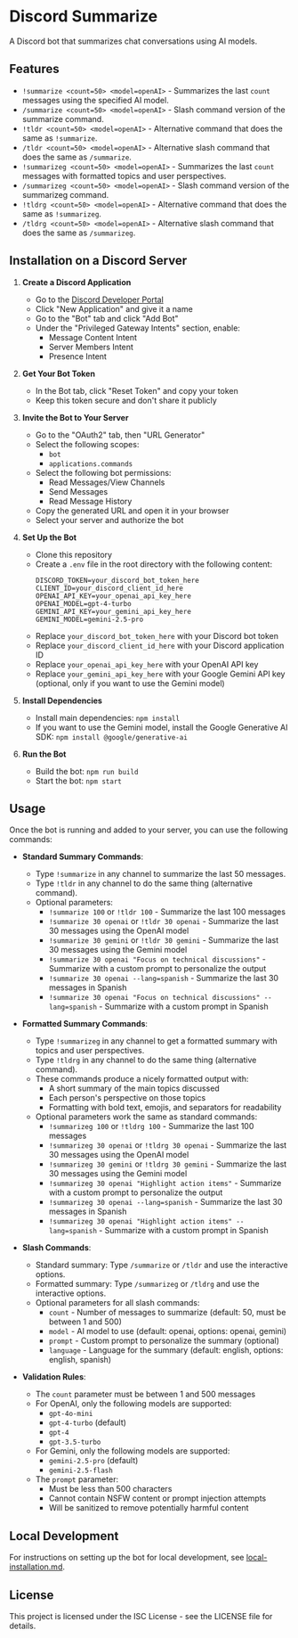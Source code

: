 # Discord Summarize

A Discord bot that summarizes chat conversations using AI models.

## Features

* `!summarize <count=50> <model=openAI>` - Summarizes the last `count` messages using the specified AI model.
* `/summarize <count=50> <model=openAI>` - Slash command version of the summarize command.
* `!tldr <count=50> <model=openAI>` - Alternative command that does the same as `!summarize`.
* `/tldr <count=50> <model=openAI>` - Alternative slash command that does the same as `/summarize`.
* `!summarizeg <count=50> <model=openAI>` - Summarizes the last `count` messages with formatted topics and user perspectives.
* `/summarizeg <count=50> <model=openAI>` - Slash command version of the summarizeg command.
* `!tldrg <count=50> <model=openAI>` - Alternative command that does the same as `!summarizeg`.
* `/tldrg <count=50> <model=openAI>` - Alternative slash command that does the same as `/summarizeg`.

## Installation on a Discord Server

1. **Create a Discord Application**
   - Go to the [Discord Developer Portal](https://discord.com/developers/applications)
   - Click "New Application" and give it a name
   - Go to the "Bot" tab and click "Add Bot"
   - Under the "Privileged Gateway Intents" section, enable:
     - Message Content Intent
     - Server Members Intent
     - Presence Intent

2. **Get Your Bot Token**
   - In the Bot tab, click "Reset Token" and copy your token
   - Keep this token secure and don't share it publicly

3. **Invite the Bot to Your Server**
   - Go to the "OAuth2" tab, then "URL Generator"
   - Select the following scopes:
     - `bot`
     - `applications.commands`
   - Select the following bot permissions:
     - Read Messages/View Channels
     - Send Messages
     - Read Message History
   - Copy the generated URL and open it in your browser
   - Select your server and authorize the bot

4. **Set Up the Bot**
   - Clone this repository
   - Create a `.env` file in the root directory with the following content:
     ```
     DISCORD_TOKEN=your_discord_bot_token_here
     CLIENT_ID=your_discord_client_id_here
     OPENAI_API_KEY=your_openai_api_key_here
     OPENAI_MODEL=gpt-4-turbo
     GEMINI_API_KEY=your_gemini_api_key_here
     GEMINI_MODEL=gemini-2.5-pro
     ```
   - Replace `your_discord_bot_token_here` with your Discord bot token
   - Replace `your_discord_client_id_here` with your Discord application ID
   - Replace `your_openai_api_key_here` with your OpenAI API key
   - Replace `your_gemini_api_key_here` with your Google Gemini API key (optional, only if you want to use the Gemini model)

5. **Install Dependencies**
   - Install main dependencies: `npm install`
   - If you want to use the Gemini model, install the Google Generative AI SDK: `npm install @google/generative-ai`

6. **Run the Bot**
   - Build the bot: `npm run build`
   - Start the bot: `npm start`

## Usage

Once the bot is running and added to your server, you can use the following commands:

- **Standard Summary Commands**: 
  - Type `!summarize` in any channel to summarize the last 50 messages.
  - Type `!tldr` in any channel to do the same thing (alternative command).
  - Optional parameters:
    - `!summarize 100` or `!tldr 100` - Summarize the last 100 messages
    - `!summarize 30 openai` or `!tldr 30 openai` - Summarize the last 30 messages using the OpenAI model
    - `!summarize 30 gemini` or `!tldr 30 gemini` - Summarize the last 30 messages using the Gemini model
    - `!summarize 30 openai "Focus on technical discussions"` - Summarize with a custom prompt to personalize the output
    - `!summarize 30 openai --lang=spanish` - Summarize the last 30 messages in Spanish
    - `!summarize 30 openai "Focus on technical discussions" --lang=spanish` - Summarize with a custom prompt in Spanish

- **Formatted Summary Commands**:
  - Type `!summarizeg` in any channel to get a formatted summary with topics and user perspectives.
  - Type `!tldrg` in any channel to do the same thing (alternative command).
  - These commands produce a nicely formatted output with:
    - A short summary of the main topics discussed
    - Each person's perspective on those topics
    - Formatting with bold text, emojis, and separators for readability
  - Optional parameters work the same as standard commands:
    - `!summarizeg 100` or `!tldrg 100` - Summarize the last 100 messages
    - `!summarizeg 30 openai` or `!tldrg 30 openai` - Summarize the last 30 messages using the OpenAI model
    - `!summarizeg 30 gemini` or `!tldrg 30 gemini` - Summarize the last 30 messages using the Gemini model
    - `!summarizeg 30 openai "Highlight action items"` - Summarize with a custom prompt to personalize the output
    - `!summarizeg 30 openai --lang=spanish` - Summarize the last 30 messages in Spanish
    - `!summarizeg 30 openai "Highlight action items" --lang=spanish` - Summarize with a custom prompt in Spanish

- **Slash Commands**: 
  - Standard summary: Type `/summarize` or `/tldr` and use the interactive options.
  - Formatted summary: Type `/summarizeg` or `/tldrg` and use the interactive options.
  - Optional parameters for all slash commands:
    - `count` - Number of messages to summarize (default: 50, must be between 1 and 500)
    - `model` - AI model to use (default: openai, options: openai, gemini)
    - `prompt` - Custom prompt to personalize the summary (optional)
    - `language` - Language for the summary (default: english, options: english, spanish)

- **Validation Rules**:
  - The `count` parameter must be between 1 and 500 messages
  - For OpenAI, only the following models are supported:
    - `gpt-4o-mini`
    - `gpt-4-turbo` (default)
    - `gpt-4`
    - `gpt-3.5-turbo`
  - For Gemini, only the following models are supported:
    - `gemini-2.5-pro` (default)
    - `gemini-2.5-flash`
  - The `prompt` parameter:
    - Must be less than 500 characters
    - Cannot contain NSFW content or prompt injection attempts
    - Will be sanitized to remove potentially harmful content

## Local Development

For instructions on setting up the bot for local development, see [local-installation.md](local-installation.md).

## License

This project is licensed under the ISC License - see the LICENSE file for details.
